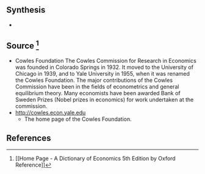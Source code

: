 ## Synthesis
- 
## Source [^1]
- Cowles Foundation The Cowles Commission for Research in Economics was founded in Colorado Springs in 1932. It moved to the University of Chicago in 1939, and to Yale University in 1955, when it was renamed the Cowles Foundation. The major contributions of the Cowles Commission have been in the fields of econometrics and general equilibrium theory. Many economists have been awarded Bank of Sweden Prizes (Nobel prizes in economics) for work undertaken at the commission.
- http://cowles.econ.yale.edu
	- The home page of the Cowles Foundation.
## References

[^1]: [[Home Page - A Dictionary of Economics 5th Edition by Oxford Reference]]